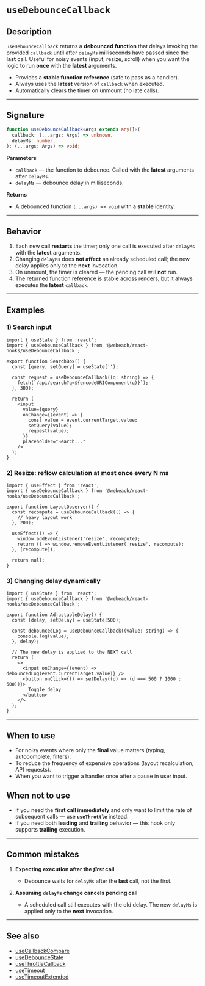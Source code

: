 # `useDebounceCallback`

## Description

`useDebounceCallback` returns a **debounced function** that delays invoking the provided `callback` until after `delayMs` milliseconds have passed since the **last** call. Useful for noisy events (input, resize, scroll) when you want the logic to run **once** with the **latest** arguments.

- Provides a **stable function reference** (safe to pass as a handler).
- Always uses the **latest** version of `callback` when executed.
- Automatically clears the timer on unmount (no late calls).

---

## Signature

```ts
function useDebounceCallback<Args extends any[]>(
  callback: (...args: Args) => unknown,
  delayMs: number,
): (...args: Args) => void;
```

**Parameters**
- `callback` — the function to debounce. Called with the **latest** arguments after `delayMs`.
- `delayMs` — debounce delay in milliseconds.

**Returns**
- A debounced function `(...args) => void` with a **stable** identity.

---

## Behavior

1. Each new call **restarts** the timer; only one call is executed after `delayMs` with the **latest** arguments.
2. Changing `delayMs` does **not affect** an already scheduled call; the new delay applies only to the **next** invocation.
3. On unmount, the timer is cleared — the pending call will **not** run.
4. The returned function reference is stable across renders, but it always executes the **latest** `callback`.

---

## Examples

### 1) Search input

```tsx
import { useState } from 'react';
import { useDebounceCallback } from '@webeach/react-hooks/useDebounceCallback';

export function SearchBox() {
  const [query, setQuery] = useState('');

  const request = useDebounceCallback((q: string) => {
    fetch(`/api/search?q=${encodeURIComponent(q)}`);
  }, 300);

  return (
    <input
      value={query}
      onChange={(event) => {
        const value = event.currentTarget.value;
        setQuery(value);
        request(value);
      }}
      placeholder="Search..."
    />
  );
}
```

### 2) Resize: reflow calculation at most once every N ms

```tsx
import { useEffect } from 'react';
import { useDebounceCallback } from '@webeach/react-hooks/useDebounceCallback';

export function LayoutObserver() {
  const recompute = useDebounceCallback(() => {
    // heavy layout work
  }, 200);

  useEffect(() => {
    window.addEventListener('resize', recompute);
    return () => window.removeEventListener('resize', recompute);
  }, [recompute]);

  return null;
}
```

### 3) Changing delay dynamically

```tsx
import { useState } from 'react';
import { useDebounceCallback } from '@webeach/react-hooks/useDebounceCallback';

export function AdjustableDelay() {
  const [delay, setDelay] = useState(500);

  const debouncedLog = useDebounceCallback((value: string) => {
    console.log(value);
  }, delay);

  // The new delay is applied to the NEXT call
  return (
    <>
      <input onChange={(event) => debouncedLog(event.currentTarget.value)} />
      <button onClick={() => setDelay((d) => (d === 500 ? 1000 : 500))}>
        Toggle delay
      </button>
    </>
  );
}
```

---

## When to use

- For noisy events where only the **final** value matters (typing, autocomplete, filters).
- To reduce the frequency of expensive operations (layout recalculation, API requests).
- When you want to trigger a handler once after a pause in user input.

## When **not** to use

- If you need the **first call immediately** and only want to limit the rate of subsequent calls — use **`useThrottle`** instead.
- If you need both **leading** and **trailing** behavior — this hook only supports **trailing** execution.

---

## Common mistakes

1. **Expecting execution after the *first* call**
   - Debounce waits for `delayMs` after the **last** call, not the first.

2. **Assuming `delayMs` change cancels pending call**
   - A scheduled call still executes with the old delay. The new `delayMs` is applied only to the **next** invocation.

---

## See also

- [useCallbackCompare](useCallbackCompare.md)
- [useDebounceState](useDebounceState.md)
- [useThrottleCallback](useThrottleCallback.md)
- [useTimeout](useTimeout.md)
- [useTimeoutExtended](useTimeoutExtended.md)
